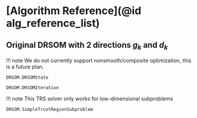 # [Algorithm Reference](@id alg_reference_list)



## Original DRSOM with 2 directions $g_k$ and $d_k$


!!! note
    We do not currently support nonsmooth/composite optimization, this is a future plan.

```@docs
DRSOM.DRSOMState
```

```@docs
DRSOM.DRSOMIteration
```

!!! note 
    This TRS solver only works for low-dimensional subproblems

```@docs
DRSOM.SimpleTrustRegionSubproblem
```
